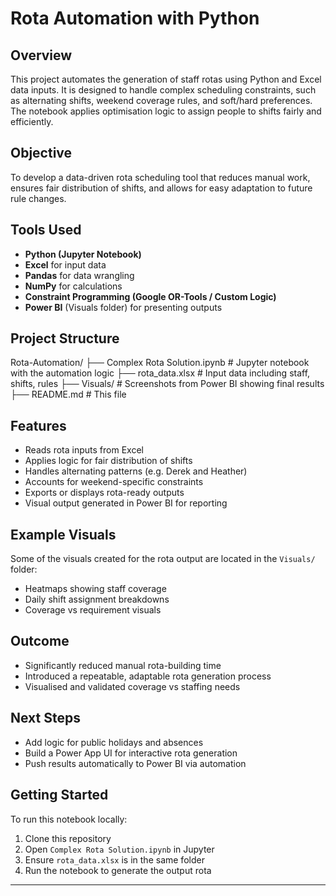 # Rota Automation with Python

## Overview
This project automates the generation of staff rotas using Python and Excel data inputs. It is designed to handle complex scheduling constraints, such as alternating shifts, weekend coverage rules, and soft/hard preferences. The notebook applies optimisation logic to assign people to shifts fairly and efficiently.

## Objective
To develop a data-driven rota scheduling tool that reduces manual work, ensures fair distribution of shifts, and allows for easy adaptation to future rule changes.

## Tools Used
- **Python (Jupyter Notebook)**
- **Excel** for input data
- **Pandas** for data wrangling
- **NumPy** for calculations
- **Constraint Programming (Google OR-Tools / Custom Logic)**
- **Power BI** (Visuals folder) for presenting outputs

## Project Structure
Rota-Automation/
├── Complex Rota Solution.ipynb # Jupyter notebook with the automation logic
├── rota_data.xlsx # Input data including staff, shifts, rules
├── Visuals/ # Screenshots from Power BI showing final results
├── README.md # This file

## Features
- Reads rota inputs from Excel
- Applies logic for fair distribution of shifts
- Handles alternating patterns (e.g. Derek and Heather)
- Accounts for weekend-specific constraints
- Exports or displays rota-ready outputs
- Visual output generated in Power BI for reporting

## Example Visuals
Some of the visuals created for the rota output are located in the `Visuals/` folder:
- Heatmaps showing staff coverage
- Daily shift assignment breakdowns
- Coverage vs requirement visuals

## Outcome
- Significantly reduced manual rota-building time
- Introduced a repeatable, adaptable rota generation process
- Visualised and validated coverage vs staffing needs

## Next Steps
- Add logic for public holidays and absences
- Build a Power App UI for interactive rota generation
- Push results automatically to Power BI via automation

## Getting Started
To run this notebook locally:
1. Clone this repository
2. Open `Complex Rota Solution.ipynb` in Jupyter
3. Ensure `rota_data.xlsx` is in the same folder
4. Run the notebook to generate the output rota

---
